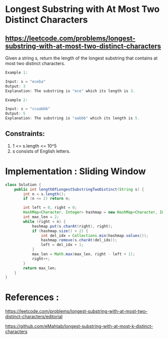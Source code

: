 # Longest Substring with At Most Two Distinct Characters
## https://leetcode.com/problems/longest-substring-with-at-most-two-distinct-characters

Given a string s, return the length of the longest substring that contains at most two distinct characters.
```java
Example 1:

Input: s = "eceba"
Output: 3
Explanation: The substring is "ece" which its length is 3.

Example 2:

Input: s = "ccaabbb"
Output: 5
Explanation: The substring is "aabbb" which its length is 5.
``` 

## Constraints:

1. 1 <= s.length <= 10^5
2. s consists of English letters.

# Implementation : Sliding Window
```java
class Solution {
    public int lengthOfLongestSubstringTwoDistinct(String s) {
        int n = s.length();
        if (n <= 2) return n;

        int left = 0, right = 0;
        HashMap<Character, Integer> hashmap = new HashMap<Character, Integer>();
        int max_len = 2;
        while (right < n) {
            hashmap.put(s.charAt(right), right);
            if (hashmap.size() > 2) {
                int del_idx = Collections.min(hashmap.values());
                hashmap.remove(s.charAt(del_idx));
                left = del_idx + 1;
            }
            max_len = Math.max(max_len, right - left + 1);
            right++;
        }
        return max_len;
    }
}
```

# References :
https://leetcode.com/problems/longest-substring-with-at-most-two-distinct-characters/editorial

https://github.com/eMahtab/longest-substring-with-at-most-k-distinct-characters
